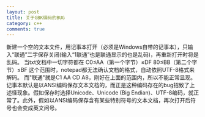 ```yaml
---
layout: post
title: 关于GBK编码的BUG
category: c++
comments: true
---
```


新建一个空的文本文件，用记事本打开（必须是Windows自带的记事本），只输入“联通”二字保存关闭(输入“1联通”也是联通显示的也是乱码)，再重新打开时将是乱码。
当txt文档中一切字符都在 C0≤AA（第一个字节）≤DF 80≤BB（第二个字节）≤BF 这个范围时，notepad都无法确认文档的格式，自动依照UTF-8格式来解码。 而"联通"就是C1 AA CD A8，刚好在上面的范围内，所以不能正常显现。
记事本默认是以ANSI编码保存文本文档的，而正是这种编码存在的bug招致了上述怪现象。假如保存时选择Unicode、Unicode (Big Endian)、UTF-8编码，就正常了。此外，假如以ANSI编码保存含有某些特别符号的文本文档，再次打开后符号也会变成英文问号。